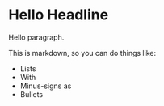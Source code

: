 # Hello Headline

Hello paragraph.

This is markdown, so you can do things like:

- Lists
- With
- Minus-signs as
- Bullets
